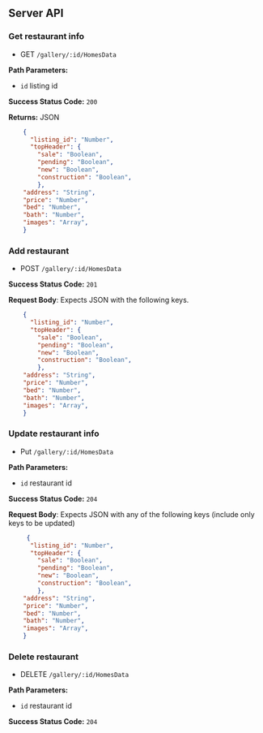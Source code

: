 ## Server API

### Get restaurant info
  * GET `/gallery/:id/HomesData`

**Path Parameters:**
  * `id` listing id

**Success Status Code:** `200`

**Returns:** JSON

```json
    {
      "listing_id": "Number",
      "topHeader": {
        "sale": "Boolean",
        "pending": "Boolean",
        "new": "Boolean",
        "construction": "Boolean",
        },
    "address": "String",
    "price": "Number",
    "bed": "Number",
    "bath": "Number",
    "images": "Array",
    }
```

### Add restaurant
  * POST `/gallery/:id/HomesData`

**Success Status Code:** `201`

**Request Body**: Expects JSON with the following keys.

```json
    {
      "listing_id": "Number",
      "topHeader": {
        "sale": "Boolean",
        "pending": "Boolean",
        "new": "Boolean",
        "construction": "Boolean",
        },
    "address": "String",
    "price": "Number",
    "bed": "Number",
    "bath": "Number",
    "images": "Array",
    }
```


### Update restaurant info
  * Put `/gallery/:id/HomesData`

**Path Parameters:**
  * `id` restaurant id

**Success Status Code:** `204`

**Request Body**: Expects JSON with any of the following keys (include only keys to be updated)

```json
     {
      "listing_id": "Number",
      "topHeader": {
        "sale": "Boolean",
        "pending": "Boolean",
        "new": "Boolean",
        "construction": "Boolean",
        },
    "address": "String",
    "price": "Number",
    "bed": "Number",
    "bath": "Number",
    "images": "Array",
    }
```

### Delete restaurant
  * DELETE `/gallery/:id/HomesData`

**Path Parameters:**
  * `id` restaurant id

**Success Status Code:** `204`

